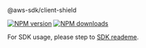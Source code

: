 @aws-sdk/client-shield

[![NPM version](https://img.shields.io/npm/v/@aws-sdk/client-shield/beta.svg)](https://www.npmjs.com/package/@aws-sdk/client-shield)
[![NPM downloads](https://img.shields.io/npm/dm/@aws-sdk/client-shield.svg)](https://www.npmjs.com/package/@aws-sdk/client-shield)

For SDK usage, please step to [SDK reademe](https://github.com/aws/aws-sdk-js-v3).
